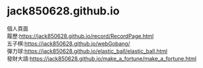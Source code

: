 # jack850628.github.io
個人頁面\
履歷:https://jack850628.github.io/record/RecordPage.html \
五子棋:https://jack850628.github.io/webGobang/ \
彈力球:https://jack850628.github.io/elastic_ball/elastic_ball.html \
發財大語:https://jack850628.github.io/make_a_fortune/make_a_fortune.html
